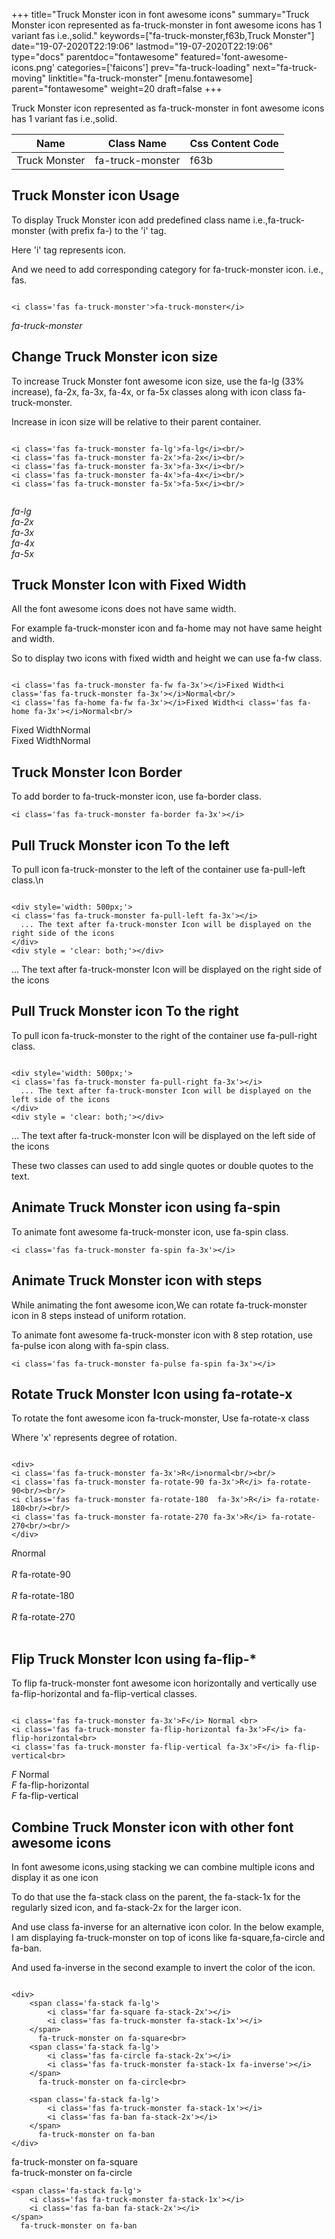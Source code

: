 +++
title="Truck Monster icon in font awesome icons"
summary="Truck Monster icon represented as fa-truck-monster in font awesome icons has 1 variant fas i.e.,solid."
keywords=["fa-truck-monster,f63b,Truck Monster"]
date="19-07-2020T22:19:06"
lastmod="19-07-2020T22:19:06"
type="docs"
parentdoc="fontawesome"
featured='font-awesome-icons.png'
categories=['faicons']
prev="fa-truck-loading"
next="fa-truck-moving"
linktitle="fa-truck-monster"
[menu.fontawesome]
parent="fontawesome"
weight=20
draft=false
+++


Truck Monster icon represented as fa-truck-monster in font awesome icons has 1 variant fas i.e.,solid.

<div class='table-responsive'><table class='table'><thead><tr><th>Name</th><th>Class Name</th><th>Css Content Code</th></tr></thead><tbody><tr><td>Truck Monster</td><td>fa-truck-monster</td><td>f63b</td></tr></tbody></table></div>



## Truck Monster icon Usage

To display Truck Monster icon add predefined class name i.e.,fa-truck-monster (with prefix fa-) to the 'i' tag.

Here 'i' tag represents icon.

And we need to add corresponding category for fa-truck-monster icon. i.e., fas.


```

<i class='fas fa-truck-monster'>fa-truck-monster</i>
```

<i class='fas fa-truck-monster'>fa-truck-monster</i>




## Change Truck Monster icon size
To increase Truck Monster font awesome icon size, use the fa-lg (33% increase), fa-2x, fa-3x, fa-4x, or fa-5x classes along with icon class fa-truck-monster.

Increase in icon size will be relative to their parent container. 

```

<i class='fas fa-truck-monster fa-lg'>fa-lg</i><br/>
<i class='fas fa-truck-monster fa-2x'>fa-2x</i><br/>
<i class='fas fa-truck-monster fa-3x'>fa-3x</i><br/>
<i class='fas fa-truck-monster fa-4x'>fa-4x</i><br/>
<i class='fas fa-truck-monster fa-5x'>fa-5x</i><br/>
            
```

<i class='fas fa-truck-monster fa-lg'>fa-lg</i><br/>
<i class='fas fa-truck-monster fa-2x'>fa-2x</i><br/>
<i class='fas fa-truck-monster fa-3x'>fa-3x</i><br/>
<i class='fas fa-truck-monster fa-4x'>fa-4x</i><br/>
<i class='fas fa-truck-monster fa-5x'>fa-5x</i><br/>
            



## Truck Monster Icon with Fixed Width 

All the font awesome icons does not have same width.

For example fa-truck-monster icon and fa-home may not have same height and width.

So to display two icons with fixed width and height we can use fa-fw class.


```

<i class='fas fa-truck-monster fa-fw fa-3x'></i>Fixed Width<i class='fas fa-truck-monster fa-3x'></i>Normal<br/>
<i class='fas fa-home fa-fw fa-3x'></i>Fixed Width<i class='fas fa-home fa-3x'></i>Normal<br/>
```

<i class='fas fa-truck-monster fa-fw fa-3x'></i>Fixed Width<i class='fas fa-truck-monster fa-3x'></i>Normal<br/>
<i class='fas fa-home fa-fw fa-3x'></i>Fixed Width<i class='fas fa-home fa-3x'></i>Normal<br/>



## Truck Monster Icon Border 

To add border to fa-truck-monster icon, use fa-border class.


```
<i class='fas fa-truck-monster fa-border fa-3x'></i>

```
<i class='fas fa-truck-monster fa-border fa-3x'></i>





## Pull Truck Monster icon To the left

To pull icon fa-truck-monster to the left of the container use fa-pull-left class.\n

```

<div style='width: 500px;'>
<i class='fas fa-truck-monster fa-pull-left fa-3x'></i>
  ... The text after fa-truck-monster Icon will be displayed on the right side of the icons
</div>
<div style = 'clear: both;'></div>
```

<div style='width: 500px;'>
<i class='fas fa-truck-monster fa-pull-left fa-3x'></i>
  ... The text after fa-truck-monster Icon will be displayed on the right side of the icons
</div>
<div style = 'clear: both;'></div>




## Pull Truck Monster icon To the right
To pull icon fa-truck-monster to the right of the container use fa-pull-right class.

```

<div style='width: 500px;'>
<i class='fas fa-truck-monster fa-pull-right fa-3x'></i>
  ... The text after fa-truck-monster Icon will be displayed on the left side of the icons
</div>
<div style = 'clear: both;'></div>
```

<div style='width: 500px;'>
<i class='fas fa-truck-monster fa-pull-right fa-3x'></i>
  ... The text after fa-truck-monster Icon will be displayed on the left side of the icons
</div>
<div style = 'clear: both;'></div>

These two classes can used to add single quotes or double quotes to the text.


## Animate Truck Monster icon using fa-spin
To animate font awesome fa-truck-monster icon, use fa-spin class.

```
<i class='fas fa-truck-monster fa-spin fa-3x'></i>
```
<i class='fas fa-truck-monster fa-spin fa-3x'></i>




## Animate Truck Monster icon with steps
While animating the font awesome icon,We can rotate fa-truck-monster icon in 8 steps instead of uniform rotation.

To animate font awesome fa-truck-monster icon with 8 step rotation, use fa-pulse icon along with fa-spin class.


```
<i class='fas fa-truck-monster fa-pulse fa-spin fa-3x'></i>

```
<i class='fas fa-truck-monster fa-pulse fa-spin fa-3x'></i>





## Rotate Truck Monster Icon using fa-rotate-x
To rotate the font awesome icon fa-truck-monster, Use fa-rotate-x class

Where 'x' represents degree of rotation.


```

<div>
<i class='fas fa-truck-monster fa-3x'>R</i>normal<br/><br/>
<i class='fas fa-truck-monster fa-rotate-90 fa-3x'>R</i> fa-rotate-90<br/><br/> 
<i class='fas fa-truck-monster fa-rotate-180  fa-3x'>R</i> fa-rotate-180<br/><br/> 
<i class='fas fa-truck-monster fa-rotate-270 fa-3x'>R</i> fa-rotate-270<br/><br/>
</div>
```

<div>
<i class='fas fa-truck-monster fa-3x'>R</i>normal<br/><br/>
<i class='fas fa-truck-monster fa-rotate-90 fa-3x'>R</i> fa-rotate-90<br/><br/> 
<i class='fas fa-truck-monster fa-rotate-180  fa-3x'>R</i> fa-rotate-180<br/><br/> 
<i class='fas fa-truck-monster fa-rotate-270 fa-3x'>R</i> fa-rotate-270<br/><br/>
</div>




## Flip Truck Monster Icon using fa-flip-*
To flip fa-truck-monster font awesome icon horizontally and vertically use fa-flip-horizontal and fa-flip-vertical classes. 

```

<i class='fas fa-truck-monster fa-3x'>F</i> Normal <br>
<i class='fas fa-truck-monster fa-flip-horizontal fa-3x'>F</i> fa-flip-horizontal<br>
<i class='fas fa-truck-monster fa-flip-vertical fa-3x'>F</i> fa-flip-vertical<br>
```

<i class='fas fa-truck-monster fa-3x'>F</i> Normal <br>
<i class='fas fa-truck-monster fa-flip-horizontal fa-3x'>F</i> fa-flip-horizontal<br>
<i class='fas fa-truck-monster fa-flip-vertical fa-3x'>F</i> fa-flip-vertical<br>




## Combine Truck Monster icon with other font awesome icons
In font awesome icons,using stacking we can combine multiple icons and display it as one icon 

To do that use the fa-stack class on the parent, the fa-stack-1x for the regularly sized icon, and fa-stack-2x for the larger icon.

And use class fa-inverse for an alternative icon color. 
In the below example, I am displaying fa-truck-monster on top of icons like fa-square,fa-circle and fa-ban.

And used fa-inverse in the second example to invert the color of the icon.

```

<div>
    <span class='fa-stack fa-lg'>
        <i class='far fa-square fa-stack-2x'></i>
        <i class='fas fa-truck-monster fa-stack-1x'></i>
    </span>
      fa-truck-monster on fa-square<br>
    <span class='fa-stack fa-lg'>
        <i class='fas fa-circle fa-stack-2x'></i>
        <i class='fas fa-truck-monster fa-stack-1x fa-inverse'></i>
    </span>
      fa-truck-monster on fa-circle<br>

    <span class='fa-stack fa-lg'>
        <i class='fas fa-truck-monster fa-stack-1x'></i>
        <i class='fas fa-ban fa-stack-2x'></i>
    </span>
      fa-truck-monster on fa-ban
</div>
```

<div>
    <span class='fa-stack fa-lg'>
        <i class='far fa-square fa-stack-2x'></i>
        <i class='fas fa-truck-monster fa-stack-1x'></i>
    </span>
      fa-truck-monster on fa-square<br>
    <span class='fa-stack fa-lg'>
        <i class='fas fa-circle fa-stack-2x'></i>
        <i class='fas fa-truck-monster fa-stack-1x fa-inverse'></i>
    </span>
      fa-truck-monster on fa-circle<br>

    <span class='fa-stack fa-lg'>
        <i class='fas fa-truck-monster fa-stack-1x'></i>
        <i class='fas fa-ban fa-stack-2x'></i>
    </span>
      fa-truck-monster on fa-ban
</div>






